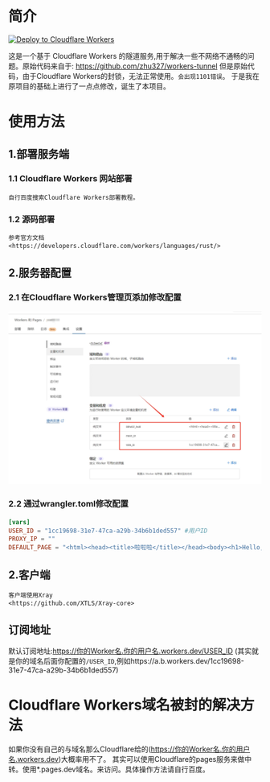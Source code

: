 # 简介
[![Deploy to Cloudflare Workers](https://deploy.workers.cloudflare.com/button)](https://deploy.workers.cloudflare.com)

这是一个基于 Cloudflare Workers 的隧道服务,用于解决一些不网络不通畅的问题。原始代码来自于:
<https://github.com/zhu327/workers-tunnel>
但是原始代码，由于Cloudflare Workers的封锁，无法正常使用。`会出现1101错误`。
于是我在原项目的基础上进行了一点点修改，诞生了本项目。
# 使用方法
## 1.部署服务端
### 1.1 Cloudflare Workers 网站部署
    自行百度搜索Cloudflare Workers部署教程。
### 1.2 源码部署
    参考官方文档
    <https://developers.cloudflare.com/workers/languages/rust/>
## 2.服务器配置
### 2.1 在Cloudflare Workers管理页添加修改配置
![img](doc/img.png)
### 2.2 通过wrangler.toml修改配置
```toml
[vars]
USER_ID = "1cc19698-31e7-47ca-a29b-34b6b1ded557" #用户ID
PROXY_IP = ""
DEFAULT_PAGE = "<html><head><title>啦啦啦</title></head><body><h1>Hello, world!</h1></body></html>" #默认页提示
```
## 2.客户端
    客户端使用Xray
    <https://github.com/XTLS/Xray-core>

## 订阅地址
   默认订阅地址:https://你的Worker名.你的用户名.workers.dev/USER_ID
   (其实就是你的域名后面你配置的`/USER_ID`,例如https://a.b.workers.dev/1cc19698-31e7-47ca-a29b-34b6b1ded557)
# Cloudflare Workers域名被封的解决方法
如果你没有自己的与域名那么Cloudflare给的(https://你的Worker名.你的用户名.workers.dev)大概率用不了。
其实可以使用Cloudflare的pages服务来做中转。使用*.pages.dev域名。来访问。具体操作方法请自行百度。